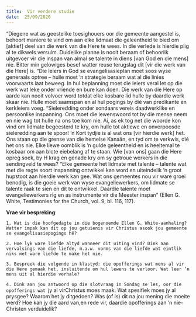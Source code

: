 ```yaml
---
title:  Vir verdere studie
date:  25/09/2020
---
```


“Diegene wat as geestelike toesighouers oor die gemeente aangestel is, behoort maniere te vind om aan elke lidmaat die geleentheid te bied om [aktief] deel van die werk van die Here te wees. In die verlede is hierdie plig al te dikwels versuim. Duidelike planne is nooit beraam of behoorlik uitgevoer vir die inspan van almal se talente in diens [van God en die mens] nie. Bitter min gelowiges besef watter reuse terugslag dit [vir die werk van die Here] is. “Die leiers in God se evangelisasieplan moet soos wyse generaals optree – hulle moet ’n strategie beraam wat al die linies voorwaarts laat beweeg. In hul beplanning moet die leiers veral let op die werk wat leke onder vriende en bure kan doen. Die werk van die Here op aarde kan nooit volvoer word totdat elke kosbare lid hulle by daardie werk skaar nie. Hulle moet saamspan en al hul pogings by dié van predikante en kerkleiers voeg.  “Sieleredding onder sondaars vereis daadwerklike en persoonlike inspanning. Ons moet die lewenswoord tot by die mense neem en nie wag tot hulle na ons toe kom nie. Ai, as ek tog net die woorde kon vind om lidmate begeesterd te kry, om hulle tot aktiewe en onverpoosde sieleredding aan te spoor! ’n Kort tydjie is al wat ons [vir hierdie werk] het. Ons staan op die grense van die hemelse Kanaän, en tyd om te verkwis, dié het ons nie. Elke liewe oomblik is ’n gulde geleentheid en is heeltemal te kosbaar om aan blote eiebelang af te staan. Wie [van ons] gaan die Here opreg soek, by H krag en genade kry om sy getroue werkers in die sendingveld te wees? “Elke gemeente het lidmate met talente – talente wat met die regte soort inspanning ontwikkel kan word en uiteindelik ’n groot hupstoot aan hierdie werk kan gee. Wat ons gemeentes nou vir ware groei benodig, is die goeie werk van wyse evangeliewerkers, om lidmate se talente raak te sien en dit te ontwikkel. Daardie talente moet evangeliewerkers rig en as instrumente vir die Meester inspan” (Ellen G. White, Testimonies for the Church, vol. 9, bl. 116, 117).

**Vrae vir bespreking**:

`1. Wat is die hoofgedagte in die bogenoemde Ellen G. White-aanhaling? Watter impak kan dit op jou getuienis vir Christus asook jou gemeente se evangelisasiepogings hê? `

`2. Hoe lyk ware liefde altyd wanneer dit uiting vind? Dink aan vervalsings van die liefde, m.a.w. vorms van die liefde wat eintlik niks met ware liefde te make het nie. `

`3. Bespreek die volgende in klastyd: die opofferings wat mens al vir die Here gemaak het, insluitende om hul lewens te verloor. Wat leer ’n mens uit al hierdie verhale? `

`4. Dink aan jou antwoord op die slotvraag in Sondag se les, oor die opofferings wat `jy al virChristus moes maak. Wat spesifiek moes jy al prysgee? Waarom het jy ditgedoen? Was (of is) dit na jou mening die moeite werd? Hoe kan jy die aard van,en rede vir, daardie opofferings aan ’n nie-Christen verduidelik?